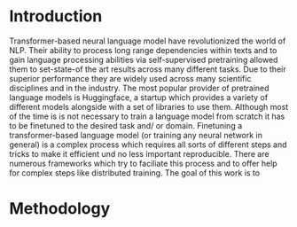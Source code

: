 # Introduction

Transformer-based neural language model have revolutionized the world of NLP.
Their ability to process long range dependencies within texts and to gain language processing abilities via self-supervised pretraining allowed them to set-state-of the art results across many different tasks.
Due to their superior performance they are widely used across many scientific disciplines and in the industry.
The most popular provider of pretrained language models is Huggingface, a startup which provides a variety of different models alongside with a set of libraries to use them.
Although most of the time is is not necessary to train a language model from scratch it has to be finetuned to the desired task and/ or domain.
Finetuning a transformer-based language model (or training any neural network in general) is a complex process which requires all sorts of different steps and tricks to make it efficient und no less important reproducible.
There are numerous frameworks which try to faciliate this process and to offer help for complex steps like distributed training.
The goal of this work is to 


<!-- Pretraining, a transformer-based neural language model from scratch, requires vast amounts of texts and computational resources.
Because of that, most of the time a, publicly available pretrained model is only finetuned to a specific task.
The most popular source for pretrained language models is Huggingface Transformer ecosystem.
Huggingface is a startup that provides a great variety of different already pretrained language models for free alongside with some additional libraries and tools to use them in all kinds of different contexts.
While Hugginface tries to make its libraries and models work with all modern deep learning libraries, its origins lie in the PyTorch ecosystem.
PyTorch is the most popular framework in academia and used for the majority of publications in the field () -->

# Methodology



